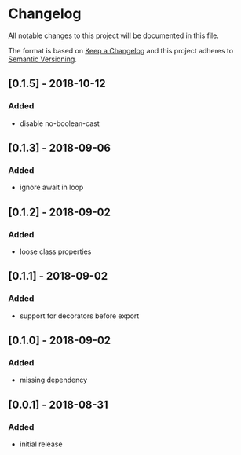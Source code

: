 # Changelog

All notable changes to this project will be documented in this file.

The format is based on [Keep a Changelog](http://keepachangelog.com/en/1.0.0/)
and this project adheres to [Semantic Versioning](http://semver.org/spec/v2.0.0.html).

## [0.1.5] - 2018-10-12
### Added
* disable no-boolean-cast

## [0.1.3] - 2018-09-06
### Added
* ignore await in loop

## [0.1.2] - 2018-09-02
### Added
* loose class properties

## [0.1.1] - 2018-09-02
### Added
* support for decorators before export

## [0.1.0] - 2018-09-02
### Added
* missing dependency

## [0.0.1] - 2018-08-31
### Added
* initial release
